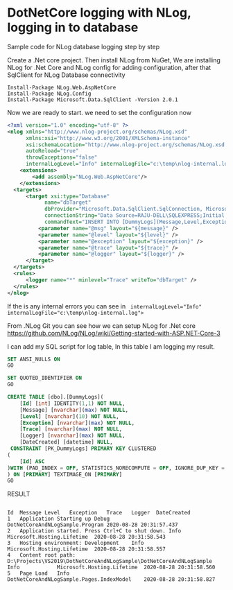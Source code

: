 # DotNetCore logging with NLog, logging in to database 
Sample code for NLog database logging step by step

Create a .Net core project. Then install NLog from NuGet, We are installing NLog for .Net Core and NLog config for adding configuration, after that SqlClient for NLog Database connectivity

```
Install-Package NLog.Web.AspNetCore
Install-Package NLog.Config
Install-Package Microsoft.Data.SqlClient -Version 2.0.1
```
Now we are ready to start. we need to set the configuration now

```xml
<?xml version="1.0" encoding="utf-8" ?>
<nlog xmlns="http://www.nlog-project.org/schemas/NLog.xsd"
      xmlns:xsi="http://www.w3.org/2001/XMLSchema-instance"
      xsi:schemaLocation="http://www.nlog-project.org/schemas/NLog.xsd NLog.xsd"
      autoReload="true"
      throwExceptions="false"
      internalLogLevel="Info" internalLogFile="c:\temp\nlog-internal.log">
	<extensions>
		<add assembly="NLog.Web.AspNetCore"/>
	</extensions>
  <targets>
	  <target xsi:type="Database"
            name="dbTarget"
			dbProvider="Microsoft.Data.SqlClient.SqlConnection, Microsoft.Data.SqlClient"
            connectionString="Data Source=RAJU-DELL\SQLEXPRESS;Initial Catalog=DummyTable;Trusted_Connection=True;MultipleActiveResultSets=true;"
            commandText="INSERT INTO [DummyLogs](Message,Level,Exception,Trace,Logger,DateCreated) VALUES (@msg,@level,@exception,@trace,@logger,GETDATE())">
		  <parameter name="@msg" layout="${message}" />
		  <parameter name="@level" layout="${level}" />
		  <parameter name="@exception" layout="${exception}" />
		  <parameter name="@trace" layout="${trace}" />
		  <parameter name="@logger" layout="${logger}" />
	  </target>
  </targets>
  <rules>
	  <logger name="*" minlevel="Trace" writeTo="dbTarget" />
  </rules>
</nlog>
```

If the is any internal errors you can see in ``` internalLogLevel="Info" internalLogFile="c:\temp\nlog-internal.log">```

From .NLog Git you can see how we can setup NLog for .Net core
https://github.com/NLog/NLog/wiki/Getting-started-with-ASP.NET-Core-3

I can add my SQL script for log table, In this table I am logging my result.
```SQL
SET ANSI_NULLS ON
GO

SET QUOTED_IDENTIFIER ON
GO

CREATE TABLE [dbo].[DummyLogs](
	[Id] [int] IDENTITY(1,1) NOT NULL,
	[Message] [nvarchar](max) NOT NULL,
	[Level] [nvarchar](10) NOT NULL,
	[Exception] [nvarchar](max) NOT NULL,
	[Trace] [nvarchar](max) NOT NULL,
	[Logger] [nvarchar](max) NOT NULL,
	[DateCreated] [datetime] NULL,
 CONSTRAINT [PK_DummyLogs] PRIMARY KEY CLUSTERED 
(
	[Id] ASC
)WITH (PAD_INDEX = OFF, STATISTICS_NORECOMPUTE = OFF, IGNORE_DUP_KEY = OFF, ALLOW_ROW_LOCKS = ON, ALLOW_PAGE_LOCKS = ON, OPTIMIZE_FOR_SEQUENTIAL_KEY = OFF) ON [PRIMARY]
) ON [PRIMARY] TEXTIMAGE_ON [PRIMARY]
GO
```

RESULT
```

Id	Message	Level	Exception	Trace	Logger	DateCreated
1	Application Starting up	Debug			DotNetCoreAndNLogSample.Program	2020-08-28 20:31:57.437
2	Application started. Press Ctrl+C to shut down.	Info			Microsoft.Hosting.Lifetime	2020-08-28 20:31:58.543
3	Hosting environment: Development	Info			Microsoft.Hosting.Lifetime	2020-08-28 20:31:58.557
4	Content root path: D:\Projects\VS2019\DotNetCoreAndNLogSample\DotNetCoreAndNLogSample	Info			Microsoft.Hosting.Lifetime	2020-08-28 20:31:58.560
5	Page Load	Info			DotNetCoreAndNLogSample.Pages.IndexModel	2020-08-28 20:31:58.827
```

